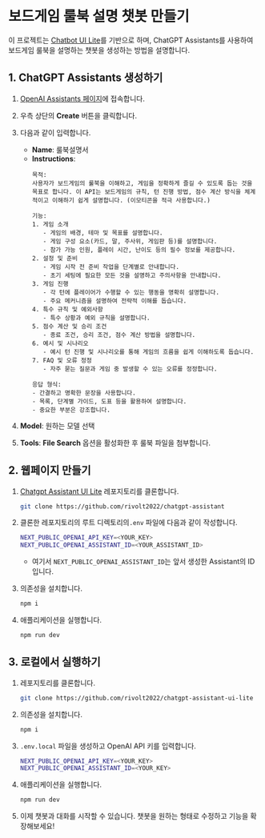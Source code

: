 # 보드게임 룰북 설명 챗봇 만들기

이 프로젝트는 [Chatbot UI Lite](https://github.com/mckaywrigley/chatbot-ui-lite)를 기반으로 하며, ChatGPT Assistants를 사용하여 보드게임 룰북을 설명하는 챗봇을 생성하는 방법을 설명합니다.

## 1. ChatGPT Assistants 생성하기

1. [OpenAI Assistants 페이지](https://platform.openai.com/assistants)에 접속합니다.
2. 우측 상단의 **Create** 버튼을 클릭합니다.
3. 다음과 같이 입력합니다.

    - **Name**: 룰북설명서
    - **Instructions**:
      ```
      목적:
      사용자가 보드게임의 룰북을 이해하고, 게임을 정확하게 즐길 수 있도록 돕는 것을 목표로 합니다. 이 API는 보드게임의 규칙, 턴 진행 방법, 점수 계산 방식을 체계적이고 이해하기 쉽게 설명합니다. (이모티콘을 적극 사용합니다.)
      
      기능:
      1. 게임 소개
         - 게임의 배경, 테마 및 목표를 설명합니다.
         - 게임 구성 요소(카드, 말, 주사위, 게임판 등)를 설명합니다.
         - 참가 가능 인원, 플레이 시간, 난이도 등의 필수 정보를 제공합니다.
      2. 설정 및 준비
         - 게임 시작 전 준비 작업을 단계별로 안내합니다.
         - 초기 세팅에 필요한 모든 것을 설명하고 주의사항을 안내합니다.
      3. 게임 진행
         - 각 턴에 플레이어가 수행할 수 있는 행동을 명확히 설명합니다.
         - 주요 메커니즘을 설명하여 전략적 이해를 돕습니다.
      4. 특수 규칙 및 예외사항
         - 특수 상황과 예외 규칙을 설명합니다.
      5. 점수 계산 및 승리 조건
         - 종료 조건, 승리 조건, 점수 계산 방법을 설명합니다.
      6. 예시 및 시나리오
         - 예시 턴 진행 및 시나리오를 통해 게임의 흐름을 쉽게 이해하도록 돕습니다.
      7. FAQ 및 오류 정정
         - 자주 묻는 질문과 게임 중 발생할 수 있는 오류를 정정합니다.
      
      응답 형식:
      - 간결하고 명확한 문장을 사용합니다.
      - 목록, 단계별 가이드, 도표 등을 활용하여 설명합니다.
      - 중요한 부분은 강조합니다.
      ```

4. **Model**: 원하는 모델 선택
5. **Tools**: **File Search** 옵션을 활성화한 후 룰북 파일을 첨부합니다.

## 2. 웹페이지 만들기

1. [Chatgpt Assistant UI Lite](https://github.com/rivolt2022/chatgpt-assistant-ui-lite) 레포지토리를 클론합니다.

    ```bash
    git clone https://github.com/rivolt2022/chatgpt-assistant
    ```

2. 클론한 레포지토리의 루트 디렉토리의`.env` 파일에 다음과 같이 작성합니다.

    ```bash
    NEXT_PUBLIC_OPENAI_API_KEY=<YOUR_KEY>
    NEXT_PUBLIC_OPENAI_ASSISTANT_ID=<YOUR_ASSISTANT_ID>
    ```

    - 여기서 `NEXT_PUBLIC_OPENAI_ASSISTANT_ID`는 앞서 생성한 Assistant의 ID입니다.

3. 의존성을 설치합니다.

    ```bash
    npm i
    ```

4. 애플리케이션을 실행합니다.

    ```bash
    npm run dev
    ```

## 3. 로컬에서 실행하기

1. 레포지토리를 클론합니다.

    ```bash
    git clone https://github.com/rivolt2022/chatgpt-assistant-ui-lite
    ```

2. 의존성을 설치합니다.

    ```bash
    npm i
    ```

3. `.env.local` 파일을 생성하고 OpenAI API 키를 입력합니다.

    ```bash
    NEXT_PUBLIC_OPENAI_API_KEY=<YOUR_KEY>
    NEXT_PUBLIC_OPENAI_ASSISTANT_ID=<YOUR_KEY>
    ```

4. 애플리케이션을 실행합니다.

    ```bash
    npm run dev
    ```

5. 이제 챗봇과 대화를 시작할 수 있습니다. 챗봇을 원하는 형태로 수정하고 기능을 확장해보세요!
